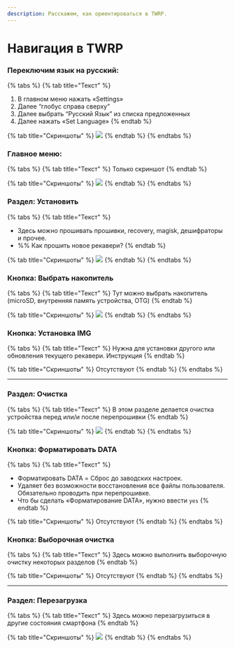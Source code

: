 ```yaml
---
description: Расскажем, как ориентироваться в TWRP.
---
```


# Навигация в TWRP

### Переключим язык на русский: <a href="#dlya-pereklyucheniya-yazyka-v-twrp-sleduet-sdelat-sleduyushee" id="dlya-pereklyucheniya-yazyka-v-twrp-sleduet-sdelat-sleduyushee"></a>

{% tabs %}
{% tab title="Текст" %}
1. В главном меню нажать «Settings»
2. Далее “глобус справа сверху”
3. Далее выбрать “Русский Язык” из списка предложенных
4. Далее нажать «Set Language»
{% endtab %}

{% tab title="Скриншоты" %}
![](https://telegra.ph/file/dbfabda66f993f97d00f2.jpg)
{% endtab %}
{% endtabs %}

### Главное меню: <a href="#obzor-twrp" id="obzor-twrp"></a>

{% tabs %}
{% tab title="Текст" %}
Только скриншот
{% endtab %}

{% tab title="Скриншоты" %}
![](https://telegra.ph/file/54f568803f08b40d1bd50.jpg)
{% endtab %}
{% endtabs %}

### Раздел: Установить <a href="#razdel-ustanovit" id="razdel-ustanovit"></a>

{% tabs %}
{% tab title="Текст" %}
* Здесь можно прошивать прошивки, recovery, magisk, дешифраторы и прочее.
* %% Как прошить новое рекавери?
{% endtab %}

{% tab title="Скриншоты" %}
![](https://telegra.ph/file/a638966dc4ef2c28379ef.jpg)
{% endtab %}
{% endtabs %}

### **Кнопка: Выбрать накопитель**

{% tabs %}
{% tab title="Текст" %}
Тут можно выбрать накопитель (microSD, внутренняя память устройства, OTG)
{% endtab %}

{% tab title="Скриншоты" %}
![](https://telegra.ph/file/f59b705d4088795523e2a.jpg)
{% endtab %}
{% endtabs %}

### **Кнопка: Установка IMG**

{% tabs %}
{% tab title="Текст" %}
Нужна для установки другого или обновления текущего рекавери. Инструкция
{% endtab %}

{% tab title="Скриншоты" %}
Отсутствуют
{% endtab %}
{% endtabs %}

***

### Раздел: Очистка <a href="#razdel-ochistka" id="razdel-ochistka"></a>

{% tabs %}
{% tab title="Текст" %}
В этом разделе делается очистка устройства перед или/и после перепрошивки
{% endtab %}

{% tab title="Скриншоты" %}
![](https://telegra.ph/file/6807d96c47cf866902eaa.jpg)
{% endtab %}
{% endtabs %}

### **Кнопка: Форматировать DATA**

{% tabs %}
{% tab title="Текст" %}
* Форматировать DATA = Сброс до заводских настроек.
* Удаляет без возможности восстановления все файлы пользователя. Обязательно проводить при перепрошивке.
* Что бы сделать «Форматирование DATA», нужно ввести `yes`
{% endtab %}

{% tab title="Скриншоты" %}
Отсутствуют
{% endtab %}
{% endtabs %}



### **Кнопка: Выборочная очистка**

{% tabs %}
{% tab title="Текст" %}
Здесь можно выполнить выборочную очистку некоторых разделов
{% endtab %}

{% tab title="Скриншоты" %}
Отсутствуют
{% endtab %}
{% endtabs %}

***

### Раздел: Перезагрузка <a href="#razdel-perezagruzka" id="razdel-perezagruzka"></a>

{% tabs %}
{% tab title="Текст" %}
Здесь можно перезагрузиться в другие состояния смартфона
{% endtab %}

{% tab title="Скриншоты" %}
![](https://telegra.ph/file/1e571a34a6ce87700c96d.jpg)
{% endtab %}
{% endtabs %}
